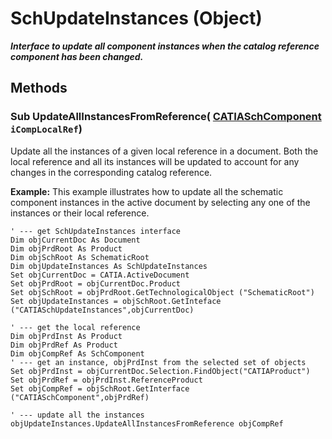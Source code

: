 # SchUpdateInstances (Object)

**_Interface to update all component instances when the catalog reference component has been changed._**

## Methods

### Sub **UpdateAllInstancesFromReference**( [CATIASchComponent](../CATSchPlatformInterfaces/interface_SchComponent_31484.md)  `iCompLocalRef`)

Update all the instances of a given local reference in a document. Both the local reference and all its instances will be updated to account for any changes in the corresponding catalog reference.

**Example:**      This example illustrates how to update all the schematic component instances in the active document by selecting any one of the instances or their local reference.

```VBScript
' --- get SchUpdateInstances interface
Dim objCurrentDoc As Document
Dim objPrdRoot As Product
Dim objSchRoot As SchematicRoot
Dim objUpdateInstances As SchUpdateInstances
Set objCurrentDoc = CATIA.ActiveDocument
Set objPrdRoot = objCurrentDoc.Product
Set objSchRoot = objPrdRoot.GetTechnologicalObject ("SchematicRoot")
Set objUpdateInstances = objSchRoot.GetInteface ("CATIASchUpdateInstances",objCurrentDoc)

' --- get the local reference
Dim objPrdInst As Product
Dim objPrdRef As Product
Dim objCompRef As SchComponent
' --- get an instance, objPrdInst from the selected set of objects
Set objPrdInst = objCurrentDoc.Selection.FindObject("CATIAProduct")
Set objPrdRef = objPrdInst.ReferenceProduct
Set objCompRef = objSchRoot.GetInterface ("CATIASchComponent",objPrdRef)

' --- update all the instances
objUpdateInstances.UpdateAllInstancesFromReference objCompRef

```
